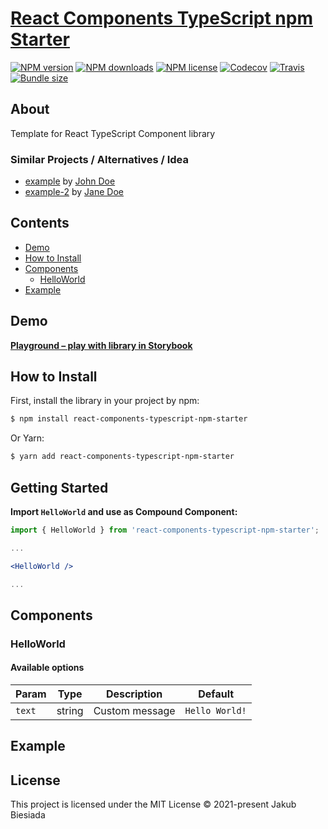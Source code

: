 # [React Components TypeScript npm Starter](https://github.com/the-mes/react-components-typescript-npm-starter)

[![NPM version](https://img.shields.io/npm/v/react-components-typescript-npm-starter?style=flat-square)](https://www.npmjs.com/package/react-components-typescript-npm-starter)
[![NPM downloads](https://img.shields.io/npm/dm/react-components-typescript-npm-starter?style=flat-square)](https://www.npmjs.com/package/react-components-typescript-npm-starter)
[![NPM license](https://img.shields.io/npm/l/react-components-typescript-npm-starter?style=flat-square)](https://www.npmjs.com/package/react-components-typescript-npm-starter)
[![Codecov](https://img.shields.io/codecov/c/github/the-mes/react-components-typescript-npm-starter?style=flat-square)](https://codecov.io/gh/the-mes/react-components-typescript-npm-starter)
[![Travis](https://img.shields.io/travis/com/the-mes/react-components-typescript-npm-starter/main?style=flat-square)](https://travis-ci.com/the-mes/react-components-typescript-npm-starter)
[![Bundle size](https://img.shields.io/bundlephobia/min/react-components-typescript-npm-starter?style=flat-square)](https://bundlephobia.com/result?p=react-components-typescript-npm-starter)

## About

Template for React TypeScript Component library

### Similar Projects / Alternatives / Idea

- [example](#) by [John Doe](#)
- [example-2](#) by [Jane Doe](#)

## Contents

- [Demo](#demo)
- [How to Install](#how-to-install)
- [Components](#components)
  - [HelloWorld](#helloworld)
- [Example](#example)

## Demo

[**Playground – play with library in Storybook**](#)

## How to Install

First, install the library in your project by npm:

```sh
$ npm install react-components-typescript-npm-starter
```

Or Yarn:

```sh
$ yarn add react-components-typescript-npm-starter
```

## Getting Started

**Import `HelloWorld` and use as Compound Component:**

```jsx
import { HelloWorld } from 'react-components-typescript-npm-starter';

...

<HelloWorld />

...
```

## Components

### HelloWorld

#### Available options

| Param  | Type   | Description    | Default        |
| ------ | ------ | -------------- | -------------- |
| `text` | string | Custom message | `Hello World!` |

## Example

<!-- TODO add example -->

## License

This project is licensed under the MIT License © 2021-present Jakub Biesiada
